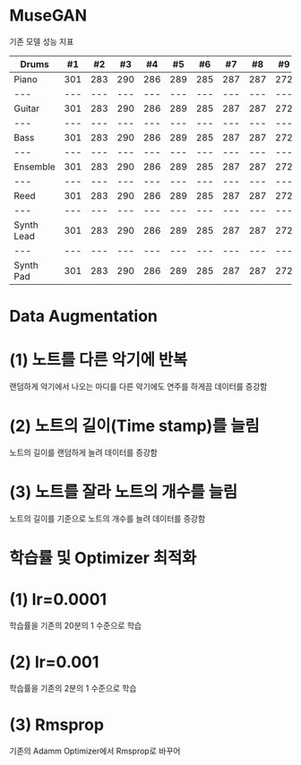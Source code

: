 # MuseGAN

기존 모델 성능 지표

Drums | #1 | #2 | #3 | #4 | #5 | #6 | #7 | #8 | #9 | #10 | #11
--- | --- | --- | --- |--- |--- |--- |--- |--- |--- |--- |---
Piano | 301 | 283 | 290 | 286 | 289 | 285 | 287 | 287 | 272 | 276 | 269
--- | --- | --- | --- |--- |--- |--- |--- |--- |--- |--- |---
Guitar | 301 | 283 | 290 | 286 | 289 | 285 | 287 | 287 | 272 | 276 | 269
--- | --- | --- | --- |--- |--- |--- |--- |--- |--- |--- |---
Bass | 301 | 283 | 290 | 286 | 289 | 285 | 287 | 287 | 272 | 276 | 269
--- | --- | --- | --- |--- |--- |--- |--- |--- |--- |--- |---
Ensemble | 301 | 283 | 290 | 286 | 289 | 285 | 287 | 287 | 272 | 276 | 269
--- | --- | --- | --- |--- |--- |--- |--- |--- |--- |--- |---
Reed | 301 | 283 | 290 | 286 | 289 | 285 | 287 | 287 | 272 | 276 | 269
--- | --- | --- | --- |--- |--- |--- |--- |--- |--- |--- |---
Synth Lead | 301 | 283 | 290 | 286 | 289 | 285 | 287 | 287 | 272 | 276 | 269
--- | --- | --- | --- |--- |--- |--- |--- |--- |--- |--- |---
Synth Pad | 301 | 283 | 290 | 286 | 289 | 285 | 287 | 287 | 272 | 276 | 269

# Data Augmentation


# (1) 노트를 다른 악기에 반복
랜덤하게 악기에서 나오는 마디를 다른 악기에도 연주를 하게끔 데이터를 증강함

# (2) 노트의 길이(Time stamp)를 늘림
노트의 길이를 랜덤하게 늘려 데이터를 증강함

# (3) 노트를 잘라 노트의 개수를 늘림
노트의 길이를 기준으로 노트의 개수를 늘려 데이터를 증강함

# 학습률 및 Optimizer 최적화

# (1) lr=0.0001
학습률을 기존의 20분의 1 수준으로 학습

# (2) lr=0.001
학습률을 기존의 2분의 1 수준으로 학습

# (3) Rmsprop
기존의 Adamm Optimizer에서 Rmsprop로 바꾸어 
